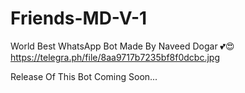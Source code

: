 # Friends-MD-V-1






World Best WhatsApp Bot
Made By Naveed Dogar 💕😍
https://telegra.ph/file/8aa9717b7235bf8f0dcbc.jpg




Release Of This Bot Coming Soon... 

